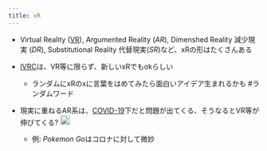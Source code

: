 ```yaml
---
title: xR
---
```


* Virtual Reality ([VR](VR.md)), Argumented Reality (*AR*), Dimenshed Reality 減少現実 (*DR*), Substitutional Reality 代替現実(*SR*)など、xRの形はたくさんある

* [IVRC](IVRC.md)は、VR等に限らず、新しいxRでもokらしい
  
  * ランダムにxRのxに言葉をはめてみたら面白いアイデア生まれるかも #ランダムワード
* 現実に重ねるAR系は、[COVID-19](COVID-19.md)下だと問題が出てくる、そうなるとVR等が伸びてくる? <img src='https://scrapbox.io/api/pages/blu3mo-public/_anohito/icon' alt='_anohito.icon' height="19.5"/>
  
  * 例: *Pokemon Go*はコロナに対して微妙
